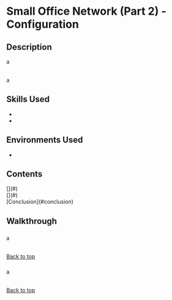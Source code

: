 <h1>Small Office Network (Part 2) - Configuration</h1>

<h2>Description</h2>
a

<br />
<br />
<img src=""/>

a

<h2>Skills Used</h2>

- <b></b> 
- <b></b>

<h2>Environments Used</h2>

- <b></b>

<h2>Contents</h2>
[](#)<br />
[](#)<br />
[Conclusion](#conclusion)

<h2>Walkthrough</h2>

<h3></h3>
a
<br />
<br />
<img src=""/>

[Back to top](#)
  
<h3></h3>
a
<br />
<br />
<img src=""/>

[Back to top](#)
